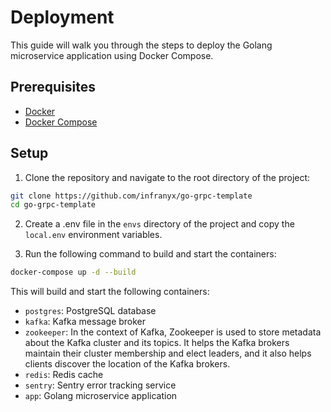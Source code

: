 # Deployment

This guide will walk you through the steps to deploy the Golang microservice application using Docker Compose.

## Prerequisites

- [Docker](https://docs.docker.com/engine/install/)
- [Docker Compose](https://docs.docker.com/compose/install/)

## Setup

1. Clone the repository and navigate to the root directory of the project:

```bash
git clone https://github.com/infranyx/go-grpc-template
cd go-grpc-template
```

2. Create a .env file in the `envs` directory of the project and copy the `local.env` environment variables.

3. Run the following command to build and start the containers:

```bash
docker-compose up -d --build
```

This will build and start the following containers:

- `postgres`: PostgreSQL database
- `kafka`: Kafka message broker
- `zookeeper`: In the context of Kafka, Zookeeper is used to store metadata about the Kafka cluster and its topics. It helps the Kafka brokers maintain their cluster membership and elect leaders, and it also helps clients discover the location of the Kafka brokers.
- `redis`: Redis cache
- `sentry`: Sentry error tracking service
- `app`: Golang microservice application
